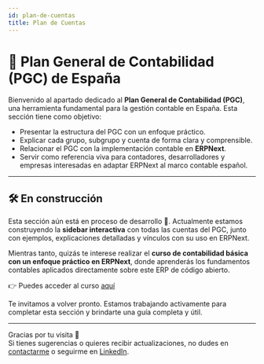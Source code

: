 ```yaml
---
id: plan-de-cuentas
title: Plan de Cuentas
---
```


# 🧾 Plan General de Contabilidad (PGC) de España

Bienvenido al apartado dedicado al **Plan General de Contabilidad (PGC)**, una herramienta fundamental para la gestión contable en España. Esta sección tiene como objetivo:

- Presentar la estructura del PGC con un enfoque práctico.
- Explicar cada grupo, subgrupo y cuenta de forma clara y comprensible.
- Relacionar el PGC con la implementación contable en **ERPNext**.
- Servir como referencia viva para contadores, desarrolladores y empresas interesadas en adaptar ERPNext al marco contable español.

---

## 🛠️ En construcción

Esta sección aún está en proceso de desarrollo 🚧. Actualmente estamos construyendo la **sidebar interactiva** con todas las cuentas del PGC, junto con ejemplos, explicaciones detalladas y vínculos con su uso en ERPNext.

Mientras tanto, quizás te interese realizar el **curso de contabilidad básica con un enfoque práctico en ERPNext**, donde aprenderás los fundamentos contables aplicados directamente sobre este ERP de código abierto.

👉 Puedes acceder al curso [aquí](/curso)

Te invitamos a volver pronto. Estamos trabajando activamente para completar esta sección y brindarte una guía completa y útil.


---

Gracias por tu visita 🙌  
Si tienes sugerencias o quieres recibir actualizaciones, no dudes en [contactarme](mailto:toni.cm@gmail.com) o seguirme en [LinkedIn](https://www.linkedin.com/in/antoniocanada/).

